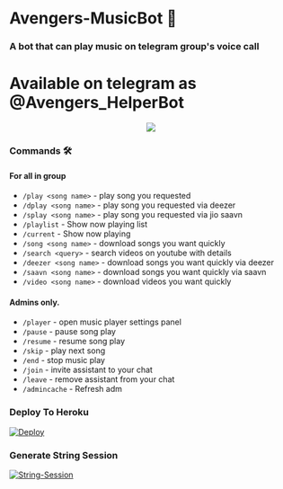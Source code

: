<h1 align="centre">Avengers-MusicBot 🎵</h1>

### A bot that can play music on telegram group's voice call
# Available on telegram as @Avengers_HelperBot
<p align="center">
  <img src="https://telegra.ph/file/5a64afdd0e5db6a3c1e6b.jpg">
</p>

### Commands 🛠
#### For all in group

- `/play <song name>` - play song you requested
- `/dplay <song name>` - play song you requested via deezer
- `/splay <song name>` - play song you requested via jio saavn
- `/playlist` - Show now playing list
- `/current` - Show now playing
- `/song <song name>` - download songs you want quickly
- `/search <query>` - search videos on youtube with details
- `/deezer <song name>` - download songs you want quickly via deezer
- `/saavn <song name>` - download songs you want quickly via saavn
- `/video <song name>` - download videos you want quickly

#### Admins only.
- `/player` - open music player settings panel
- `/pause` - pause song play
- `/resume` - resume song play
- `/skip` - play next song
- `/end` - stop music play
- `/join` - invite assistant to your chat
- `/leave` - remove assistant from your chat
- `/admincache` - Refresh adm

### Deploy To Heroku</h4>

[![Deploy](https://www.herokucdn.com/deploy/button.svg)](https://heroku.com/deploy?template=https://github.com/AK-CRAZY-TECH/Avengers-MusicBot)

### Generate String Session</h4>

[![String-Session](https://img.shields.io/badge/repl.it-generateString-yellowgreen)](https://replit.com/@AKCrazyCrazy/Avengers-Music)
